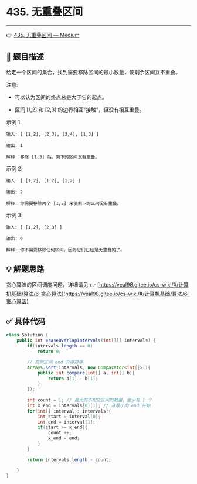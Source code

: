 # 435. 无重叠区间

---

👉 [435. 无重叠区间 — Medium](https://leetcode-cn.com/problems/non-overlapping-intervals/)

## 📜 题目描述

给定一个区间的集合，找到需要移除区间的最小数量，使剩余区间互不重叠。

注意:

- 可以认为区间的终点总是大于它的起点。

- 区间 [1,2] 和 [2,3] 的边界相互“接触”，但没有相互重叠。

示例 1:

```
输入: [ [1,2], [2,3], [3,4], [1,3] ]

输出: 1

解释: 移除 [1,3] 后，剩下的区间没有重叠。
```


示例 2:

```
输入: [ [1,2], [1,2], [1,2] ]

输出: 2

解释: 你需要移除两个 [1,2] 来使剩下的区间没有重叠。
```


示例 3:

```
输入: [ [1,2], [2,3] ]

输出: 0

解释: 你不需要移除任何区间，因为它们已经是无重叠的了。
```

## 💡 解题思路

贪心算法的区间调度问题，详细请见 👉 [https://veal98.gitee.io/cs-wiki/#/计算机基础/算法/6-贪心算法](https://veal98.gitee.io/cs-wiki/#/计算机基础/算法/6-贪心算法)


## ✅  具体代码 


```java
class Solution {
    public int eraseOverlapIntervals(int[][] intervals) {
        if(intervals.length == 0)
            return 0;

        // 按照区间 end 升序排序
        Arrays.sort(intervals, new Comparator<int[]>(){
            public int compare(int[] a, int[] b){
                return a[1] - b[1];
            }
        });
        
        int count = 1; // 最大的不相交区间的数量，至少有 1 个
        int x_end = intervals[0][1]; // 从最小的 end 开始
        for(int[] interval : intervals){
            int start = interval[0];
            int end = interval[1];
            if(start >= x_end){
                count ++;
                x_end = end;
            }
        }

        return intervals.length - count;

    }
}
```

